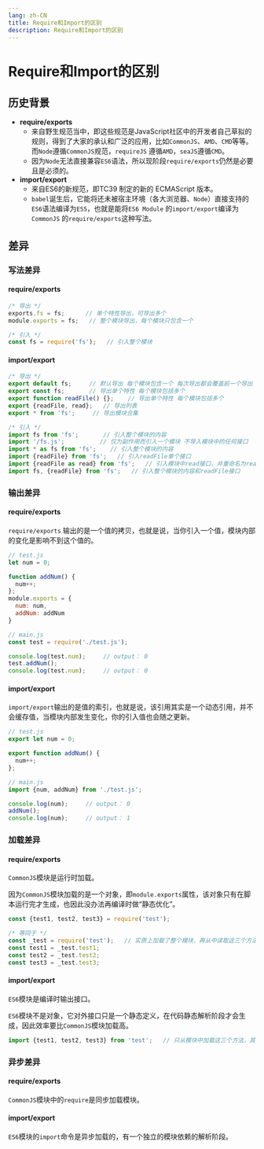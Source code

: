 ```yaml
---
lang: zh-CN
title: Require和Import的区别
description: Require和Import的区别
---
```


# Require和Import的区别

## 历史背景

- **require/exports**
  - 来自野生规范当中，即这些规范是JavaScript社区中的开发者自己草拟的规则，得到了大家的承认和广泛的应用，比如`CommonJS`、`AMD`、`CMD`等等。而`Node`遵循`CommonJS`规范，`requireJS`
    遵循`AMD`，`seaJS`遵循`CMD`。
  - 因为`Node`无法直接兼容`ES6`语法，所以现阶段`require/exports`仍然是必要且是必须的。
- **import/export**
  - 来自ES6的新规范，即TC39 制定的新的 ECMAScript 版本。
  - `babel`诞生后，它能将还未被宿主环境（各大浏览器、`Node`）直接支持的`ES6`语法编译为`ES5`，也就是能将`ES6 Module` 的`import/export`编译为`CommonJS`
    的`require/exports`这种写法。

## 差异

### 写法差异

#### require/exports

```js
/* 导出 */
exports.fs = fs;      // 单个特性导出，可导出多个
module.exports = fs;   // 整个模块导出，每个模块只包含一个

/* 引入 */
const fs = require('fs');   // 引入整个模块
```

#### import/export

```js
/* 导出 */
export default fs;     // 默认导出 每个模块包含一个 每次导出都会覆盖前一个导出
export const fs;       // 导出单个特性 每个模块包括多个
export function readFile() {};    // 导出单个特性 每个模块包括多个
export {readFile, read};   // 导出列表
export * from 'fs';     // 导出模块合集

/* 引入 */
import fs from 'fs';       // 引入整个模块的内容
import '/fs.js';          // 仅为副作用而引入一个模块 不导入模块中的任何接口
import * as fs from 'fs';    // 引入整个模块的内容
import {readFile} from 'fs';   // 引入readFile单个接口
import {readFile as read} from 'fs';   // 引入模块中read接口，并重命名为readFile
import fs, {readFile} from 'fs';   // 引入整个模块的内容和readFile接口
```

### 输出差异

#### require/exports

`require/exports` 输出的是一个值的拷贝，也就是说，当你引入一个值，模块内部的变化是影响不到这个值的。

```js
// test.js
let num = 0;

function addNum() {
  num++;
};
module.exports = {
  num: num,
  addNum: addNum
}

// main.js
const test = require('./test.js');

console.log(test.num);     // output： 0
test.addNum();
console.log(test.num);     // output： 0
```

#### import/export

`import/export`输出的是值的索引，也就是说，该引用其实是一个动态引用，并不会缓存值，当模块内部发生变化，你的引入值也会随之更新。

```js
// test.js
export let num = 0;

export function addNum() {
  num++;
};

// main.js
import {num, addNum} from './test.js';

console.log(num);     // output： 0
addNum();
console.log(num);     // output： 1
```

### 加载差异

#### require/exports

`CommonJS`模块是运行时加载。

因为`CommonJS`模块加载的是一个对象，即`module.exports`属性，该对象只有在脚本运行完才生成，也因此没办法再编译时做“静态优化”。

```js
const {test1, test2, test3} = require('test');

/* 等同于 */
const _test = require('test');   // 实质上加载了整个模块，再从中读取这三个方法
const test1 = _test.test1;
const test2 = _test.test2;
const test3 = _test.test3;
```

#### import/export

`ES6`模块是编译时输出接口。

`ES6`模块不是对象，它对外接口只是一个静态定义，在代码静态解析阶段才会生成，因此效率要比`CommonJS`模块加载高。

```js
import {test1, test2, test3} from 'test';   // 只从模块中加载这三个方法，其他的不加载
```

### 异步差异

#### require/exports

`CommonJS`模块中的`require`是同步加载模块。

#### import/export

`ES6`模块的`import`命令是异步加载的，有一个独立的模块依赖的解析阶段。
